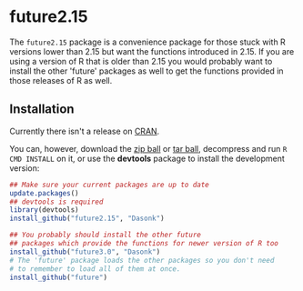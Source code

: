 future2.15
==========

The `future2.15` package is a convenience package for those stuck with R versions lower than 2.15 but want the functions introduced in 2.15.  If you are using a version of R that is older than 2.15 you would probably want to install the other 'future' packages as well to get the functions provided in those releases of R as well.
    
## Installation

Currently there isn't a release on [CRAN](http://cran.r-project.org/).

You can, however, download the [zip ball](https://github.com/Dasonk/future2.15/zipball/master) or [tar ball](https://github.com/Dasonk/future2.15/tarball/master), decompress and run `R CMD INSTALL` on it, or use the **devtools** package to install the development version:

```r
## Make sure your current packages are up to date
update.packages()
## devtools is required
library(devtools)
install_github("future2.15", "Dasonk")

## You probably should install the other future
## packages which provide the functions for newer version of R too
install_github("future3.0", "Dasonk")
# The 'future' package loads the other packages so you don't need
# to remember to load all of them at once.
install_github("future")

```
